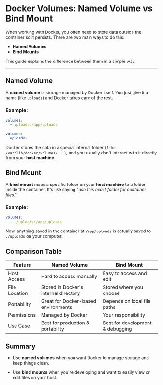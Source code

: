 # Docker Volumes: Named Volume vs Bind Mount

When working with Docker, you often need to store data outside the container so it persists. There are two main ways to do this:

- **Named Volumes**
- **Bind Mounts**

This guide explains the difference between them in a simple way.

---

## Named Volume

A **named volume** is storage managed by Docker itself. You just give it a name (like `uploads`) and Docker takes care of the rest.

### Example:
```yaml
volumes:
  - uploads:/app/uploads

volumes:
  uploads:
```

Docker stores the data in a special internal folder `(like /var/lib/docker/volumes/...)`, and you usually don't interact with it directly from your **host machine**.

## Bind Mount

A **bind mount** maps a specific folder on your **host machine** to a folder inside the container. It's like saying *"use this exact folder for container files."*

### Example:

```yml
volumes:
  - ./uploads:/app/uploads
```

Now, anything saved in the container at `/app/uploads` is actually saved to `./uploads` on your computer.

## Comparison Table

| Feature           | Named Volume                          | Bind Mount                       |
| ----------------- | ------------------------------------- | -------------------------------- |
| Host Access       | Hard to access manually               | Easy to access and edit          |
| File Location     | Stored in Docker's internal directory | Stored where you choose          |
| Portability       | Great for Docker-based environments   | Depends on local file paths      |
| Permissions       | Managed by Docker                     | Your responsibility              |
| Use Case          | Best for production & portability     | Best for development & debugging |

## Summary

- Use **named volumes** when you want Docker to manage storage and keep things clean.

- Use **bind mounts** when you're developing and want to easily view or edit files on your host.

